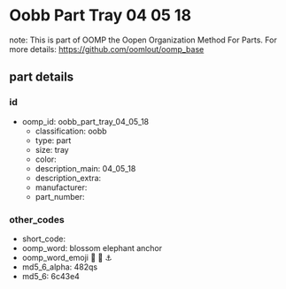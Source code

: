 # Oobb Part Tray 04 05 18  

note: This is part of OOMP the Oopen Organization Method For Parts. For more details: https://github.com/oomlout/oomp_base

##  part details





### id
* oomp_id: oobb_part_tray_04_05_18
  * classification: oobb
  * type: part
  * size: tray
  * color: 
  * description_main: 04_05_18
  * description_extra: 
  * manufacturer: 
  * part_number: 

### other_codes
* short_code: 
* oomp_word: blossom elephant anchor
* oomp_word_emoji :blossom: :elephant: :anchor:
* md5_6_alpha: 482qs
* md5_6: 6c43e4